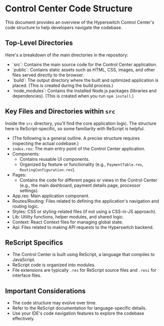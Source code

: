 # Control Center Code Structure

This document provides an overview of the Hyperswitch Control Center's code structure to help developers navigate the codebase.

## Top-Level Directories

Here's a breakdown of the main directories in the repository:

- \`src\`: Contains the main source code for the Control Center application.
- \`public\`: Contains static assets such as HTML, CSS, images, and other files served directly to the browser.
- \`build\`: The output directory where the built and optimized application is placed. (This is created during the build process.)
- \`node_modules\`: Contains the installed Node.js packages (libraries and dependencies). (This is created when you run `npm install`.)

## Key Files and Directories within `src`

Inside the `src` directory, you'll find the core application logic. The structure here is ReScript-specific, so some familiarity with ReScript is helpful.

- (The following is a general outline. A precise structure requires inspecting the actual codebase.)
- `index.res`: The main entry point of the Control Center application.
- Components:
  - Contains reusable UI components.
  - Organized by feature or functionality (e.g., `PaymentTable.res`, `RoutingConfiguration.res`).
- Pages:
  - Contains the code for different pages or views in the Control Center (e.g., the main dashboard, payment details page, processor settings).
- App.res: Main application component.
- Routes/Routing: Files related to defining the application's navigation and routing logic.
- Styles: CSS or styling-related files (if not using a CSS-in-JS approach).
- Lib: Utility functions, helper modules, and shared logic.
- Context: React Context files for managing global state.
- Api: Files related to making API requests to the Hyperswitch backend.

## ReScript Specifics

- The Control Center is built using ReScript, a language that compiles to JavaScript.
- ReScript code is organized into modules.
- File extensions are typically `.res` for ReScript source files and `.resi` for interface files.

## Important Considerations

- The code structure may evolve over time.
- Refer to the ReScript documentation for language-specific details.
- Use your IDE's code navigation features to explore the codebase effectively.
